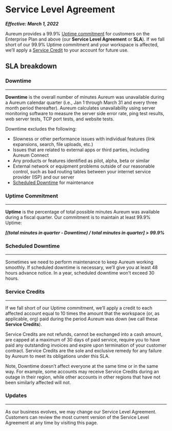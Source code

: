 # Service Level Agreement

_**Effective: March 1, 2022**_

Aureum provides a 99.9% [Uptime commitment](#uptime-commitment) for customers on the Enterprise Plan and above (our **Service Level Agreement** or **SLA**). If we fall short of our 99.9% Uptime commitment and your workspace is affected, we’ll apply a [Service Credit](#service-credits) to your account for future use.

## SLA breakdown

### Downtime

---

**Downtime** is the overall number of minutes Aureum was unavailable during a Aureum calendar quarter (i.e., Jan 1 through March 31 and every three month period thereafter). Aureum calculates unavailability using server monitoring software to measure the server side error rate, ping test results, web server tests, TCP port tests, and website tests.

Downtime excludes the following:

- Slowness or other performance issues with individual features (link expansions, search, file uploads, etc.)
- Issues that are related to external apps or third parties, including Aureum Connect
- Any products or features identified as pilot, alpha, beta or similar
- External network or equipment problems outside of our reasonable control, such as bad routing tables between your internet service provider (ISP) and our server
- [Scheduled Downtime](#scheduled-downtime) for maintenance

### Uptime Commitment

---

**Uptime** is the percentage of total possible minutes Aureum was available during a fiscal quarter. Our commitment is to maintain at least 99.9% Uptime:

**_\[(total minutes in quarter - Downtime) / total minutes in quarter\] > 99.9%_**

### Scheduled Downtime

---

Sometimes we need to perform maintenance to keep Aureum working smoothly. If scheduled downtime is necessary, we’ll give you at least 48 hours advance notice. In a year, scheduled downtime won’t exceed 30 hours.

### Service Credits

---

If we fall short of our Uptime commitment, we’ll apply a credit to each affected account equal to 10 times the amount that the workspace (or, as applicable, org) paid during the period Aureum was down (we call these **Service Credits**).

Service Credits are not refunds, cannot be exchanged into a cash amount, are capped at a maximum of 30 days of paid service, require you to have paid any outstanding invoices and expire upon termination of your customer contract. Service Credits are the sole and exclusive remedy for any failure by Aureum to meet its obligations under this SLA.

Note, Downtime doesn’t affect everyone at the same time or in the same way. For example, some accounts may receive Service Credits during an outage in their region, while other accounts in other regions that have not been similarly affected will not.

### Updates

---

As our business evolves, we may change our Service Level Agreement. Customers can review the most current version of the Service Level Agreement at any time by visiting this page.
